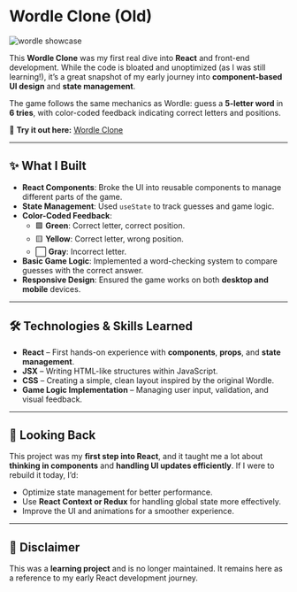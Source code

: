 # Wordle Clone (Old)  

![wordle showcase](https://github.com/user-attachments/assets/c3636777-a7e3-4aef-97a9-7222d9501d6d)  

This **Wordle Clone** was my first real dive into **React** and front-end development. While the code is bloated and unoptimized (as I was still learning!), it’s a great snapshot of my early journey into **component-based UI design** and **state management**.  

The game follows the same mechanics as Wordle: guess a **5-letter word** in **6 tries**, with color-coded feedback indicating correct letters and positions.  

🔗 **Try it out here:** [Wordle Clone](https://sereneprince.github.io/Wordle-Clone/)  

---

## ✨ What I Built  
- **React Components**: Broke the UI into reusable components to manage different parts of the game.  
- **State Management**: Used `useState` to track guesses and game logic.  
- **Color-Coded Feedback**:  
  - 🟩 **Green**: Correct letter, correct position.  
  - 🟨 **Yellow**: Correct letter, wrong position.  
  - ⬜ **Gray**: Incorrect letter.  
- **Basic Game Logic**: Implemented a word-checking system to compare guesses with the correct answer.  
- **Responsive Design**: Ensured the game works on both **desktop and mobile** devices.  

---

## 🛠️ Technologies & Skills Learned  
- **React** – First hands-on experience with **components**, **props**, and **state management**.  
- **JSX** – Writing HTML-like structures within JavaScript.  
- **CSS** – Creating a simple, clean layout inspired by the original Wordle.  
- **Game Logic Implementation** – Managing user input, validation, and visual feedback.  

---

## 🔄 Looking Back  
This project was my **first step into React**, and it taught me a lot about **thinking in components** and **handling UI updates efficiently**. If I were to rebuild it today, I’d:  
- Optimize state management for better performance.  
- Use **React Context or Redux** for handling global state more effectively.  
- Improve the UI and animations for a smoother experience.  

---

## 📜 Disclaimer  
This was a **learning project** and is no longer maintained. It remains here as a reference to my early React development journey.  
